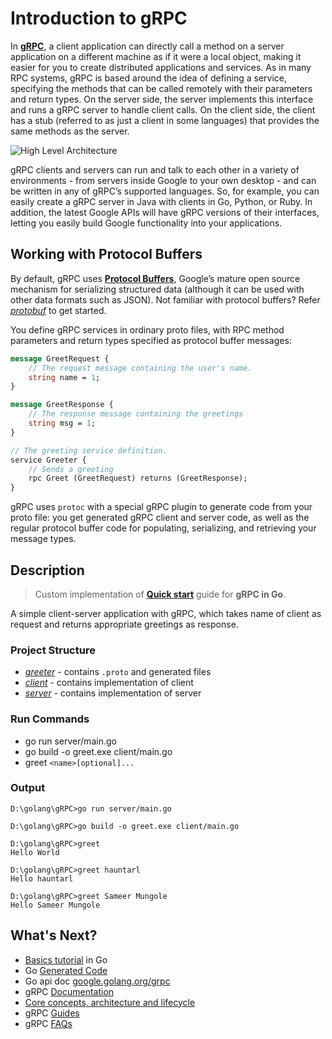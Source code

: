 # Introduction to gRPC

In **[gRPC](https://www.grpc.io/)**, a client application can directly call a method on a server application on a different machine as if it were a local object, making it easier for you to create distributed applications and services. As in many RPC systems, gRPC is based around the idea of defining a service, specifying the methods that can be called remotely with their parameters and return types. On the server side, the server implements this interface and runs a gRPC server to handle client calls. On the client side, the client has a stub (referred to as just a client in some languages) that provides the same methods as the server.

![High Level Architecture](https://www.grpc.io/img/landing-2.svg)

gRPC clients and servers can run and talk to each other in a variety of environments - from servers inside Google to your own desktop - and can be written in any of gRPC’s supported languages. So, for example, you can easily create a gRPC server in Java with clients in Go, Python, or Ruby. In addition, the latest Google APIs will have gRPC versions of their interfaces, letting you easily build Google functionality into your applications.

## Working with Protocol Buffers

By default, gRPC uses **[Protocol Buffers](https://developers.google.com/protocol-buffers/docs/overview)**, Google’s mature open source mechanism for serializing structured data (although it can be used with other data formats such as JSON). Not familiar with protocol buffers? Refer *[protobuf](https://github.com/hauntarl/golang/tree/master/protobuf)* to get started.

You define gRPC services in ordinary proto files, with RPC method parameters and return types specified as protocol buffer messages:

``` proto
message GreetRequest {
    // The request message containing the user's name.
    string name = 1;
}

message GreetResponse {
    // The response message containing the greetings
    string msg = 1;
}

// The greeting service definition.
service Greeter {
    // Sends a greeting
    rpc Greet (GreetRequest) returns (GreetResponse);
}
```

gRPC uses `protoc` with a special gRPC plugin to generate code from your proto file: you get generated gRPC client and server code, as well as the regular protocol buffer code for populating, serializing, and retrieving your message types.

## Description

>Custom implementation of **[Quick start](https://www.grpc.io/docs/languages/go/quickstart/)** guide for **gRPC in Go**.

A simple client-server application with gRPC, which takes name of client as request and returns appropriate greetings as response.

### Project Structure

- *[greeter](https://github.com/hauntarl/golang/tree/master/gRPC/greeter)* - contains `.proto` and generated files
- *[client](https://github.com/hauntarl/golang/tree/master/gRPC/client)* - contains implementation of client
- *[server](https://github.com/hauntarl/golang/tree/master/gRPC/server)* - contains implementation of server

### Run Commands

- go run server/main.go
- go build -o greet.exe client/main.go
- greet `<name>[optional]...`

### Output

``` terminal
D:\golang\gRPC>go run server/main.go

D:\golang\gRPC>go build -o greet.exe client/main.go

D:\golang\gRPC>greet
Hello World

D:\golang\gRPC>greet hauntarl
Hello hauntarl

D:\golang\gRPC>greet Sameer Mungole
Hello Sameer Mungole
```

## What's Next?

- [Basics tutorial](https://grpc.io/docs/languages/go/basics/) in Go
- Go [Generated Code](https://www.grpc.io/docs/languages/go/generated-code/)
- Go api doc [google.golang.org/grpc](https://pkg.go.dev/google.golang.org/grpc)
- gRPC [Documentation](https://www.grpc.io/docs/)
- [Core concepts, architecture and lifecycle](https://www.grpc.io/docs/what-is-grpc/core-concepts/)
- gRPC [Guides](https://grpc.io/docs/guides/)
- gRPC [FAQs](https://www.grpc.io/docs/what-is-grpc/faq/)
